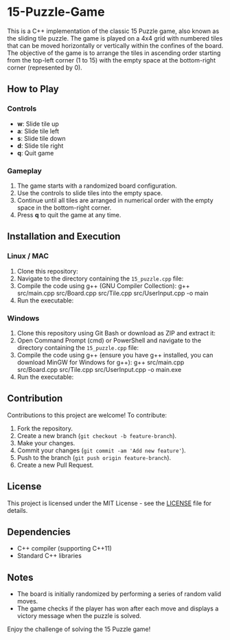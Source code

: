 # 15-Puzzle-Game

This is a C++ implementation of the classic 15 Puzzle game, also known as the sliding tile puzzle. The game is played on a 4x4 grid with numbered tiles that can be moved horizontally or vertically within the confines of the board. The objective of the game is to arrange the tiles in ascending order starting from the top-left corner (1 to 15) with the empty space at the bottom-right corner (represented by 0).

## How to Play

### Controls

- **w**: Slide tile up
- **a**: Slide tile left
- **s**: Slide tile down
- **d**: Slide tile right
- **q**: Quit game

### Gameplay

1. The game starts with a randomized board configuration.
2. Use the controls to slide tiles into the empty space.
3. Continue until all tiles are arranged in numerical order with the empty space in the bottom-right corner.
4. Press **q** to quit the game at any time.

## Installation and Execution

### Linux / MAC

1. Clone this repository:
2. Navigate to the directory containing the `15_puzzle.cpp` file:
3. Compile the code using g++ (GNU Compiler Collection):
        g++ src/main.cpp src/Board.cpp src/Tile.cpp src/UserInput.cpp -o main
4. Run the executable:

### Windows

1. Clone this repository using Git Bash or download as ZIP and extract it:
2. Open Command Prompt (cmd) or PowerShell and navigate to the directory containing the `15_puzzle.cpp` file:
3. Compile the code using g++ (ensure you have g++ installed, you can download MinGW for Windows for g++):
        g++ src/main.cpp src/Board.cpp src/Tile.cpp src/UserInput.cpp -o main.exe
4. Run the executable:


## Contribution

Contributions to this project are welcome! To contribute:

1. Fork the repository.
2. Create a new branch (`git checkout -b feature-branch`).
3. Make your changes.
4. Commit your changes (`git commit -am 'Add new feature'`).
5. Push to the branch (`git push origin feature-branch`).
6. Create a new Pull Request.

## License

This project is licensed under the MIT License - see the [LICENSE](LICENSE) file for details.


## Dependencies

- C++ compiler (supporting C++11)
- Standard C++ libraries

## Notes

- The board is initially randomized by performing a series of random valid moves.
- The game checks if the player has won after each move and displays a victory message when the puzzle is solved.

Enjoy the challenge of solving the 15 Puzzle game!
